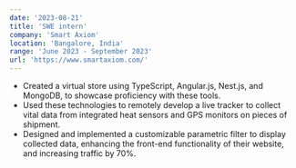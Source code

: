 ```yaml
---
date: '2023-08-21'
title: 'SWE intern'
company: 'Smart Axiom'
location: 'Bangalore, India'
range: 'June 2023 - September 2023'
url: 'https://www.smartaxiom.com/'
---
```


- Created a virtual store using TypeScript, Angular.js, Nest.js, and MongoDB, to showcase proficiency with these tools.
- Used these technologies to remotely develop a live tracker to collect vital data from integrated heat sensors and GPS monitors on pieces of shipment.
- Designed and implemented a customizable parametric filter to display collected data, enhancing the front-end functionality of their website, and increasing traffic by 70%.